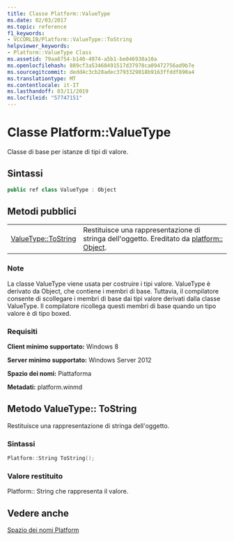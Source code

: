 ```yaml
---
title: Classe Platform::ValueType
ms.date: 02/03/2017
ms.topic: reference
f1_keywords:
- VCCORLIB/Platform::ValueType::ToString
helpviewer_keywords:
- Platform::ValueType Class
ms.assetid: 79aa8754-b140-4974-a5b1-be046938a10a
ms.openlocfilehash: 889cf3a53468491517d37978ca09472756ad9b7e
ms.sourcegitcommit: dedd4c3cb28adec3793329018b9163ffddf890a4
ms.translationtype: MT
ms.contentlocale: it-IT
ms.lasthandoff: 03/11/2019
ms.locfileid: "57747151"
---
```

# <a name="platformvaluetype-class"></a>Classe Platform::ValueType

Classe di base per istanze di tipi di valore.

## <a name="syntax"></a>Sintassi

```cpp
public ref class ValueType : Object
```

## <a name="public-methods"></a>Metodi pubblici

|||
|-|-|
|[ValueType::ToString](#tostring)|Restituisce una rappresentazione di stringa dell'oggetto. Ereditato da [platform:: Object](../cppcx/platform-object-class.md).|

### <a name="remarks"></a>Note

La classe ValueType viene usata per costruire i tipi valore. ValueType è derivato da Object, che contiene i membri di base. Tuttavia, il compilatore consente di scollegare i membri di base dai tipi valore derivati dalla classe ValueType. Il compilatore ricollega questi membri di base quando un tipo valore è di tipo boxed.

### <a name="requirements"></a>Requisiti

**Client minimo supportato:** Windows 8

**Server minimo supportato:** Windows Server 2012

**Spazio dei nomi:** Piattaforma

**Metadati:** platform.winmd

## <a name="tostring"></a> Metodo ValueType:: ToString

Restituisce una rappresentazione di stringa dell'oggetto.

### <a name="syntax"></a>Sintassi

```cpp
Platform::String ToString();
```

### <a name="return-value"></a>Valore restituito

Platform:: String che rappresenta il valore.

## <a name="see-also"></a>Vedere anche

[Spazio dei nomi Platform](../cppcx/platform-namespace-c-cx.md)
